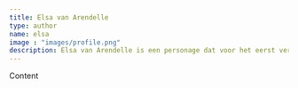 ```yaml
---
title: Elsa van Arendelle
type: author
name: elsa
image : "images/profile.png"
description: Elsa van Arendelle is een personage dat voor het eerst verscheen in Frozen, de 53e animatiefilm van Walt Disney Animation Studios. In de originele versie wordt de stem van de volwassen Elsa ingesproken door Idina Menzel. Bij de Nederlandse en Vlaamse nasynchronisatie zijn de stemmen voorzien van Willemijn Verkaik en Elke Buyle.
---
```


Content